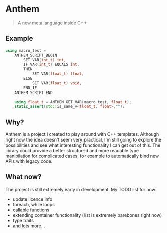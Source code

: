 # Anthem
>A new meta language inside C++
## Example
```cpp
using macro_test =
	ANTHEM_SCRIPT_BEGIN
		SET VAR(int_t) int,
		IF VAR(int_t) EQUALS int,
		THEN
			SET VAR(float_t) float,
		ELSE
			SET VAR(float_t) void,
		END_IF
	ANTHEM_SCRIPT_END

	using float_t = ANTHEM_GET_VAR(macro_test, float_t);
	static_assert(std::is_same_v<float_t, float>,"");
```
## Why?
Anthem is a project I created to play around with C++ templates. Although right now the idea doesn't seem very practical, I'm still going to explore the possibilities and see what interesting functionality I can get out of this. The library could provide a better structured and more readable type manipilation for complicated cases, for example to automatically bind new APIs with legacy code.
## What now?
The project is still extremely early in development.
My TODO list for now:
- update licence info
- foreach, while loops
- callable functions
- extending container functionality (list is extremely barebones right now)
- type traits
- and lots more...
